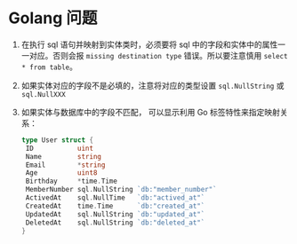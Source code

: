 # Golang 问题

1. 在执行 sql 语句并映射到实体类时，必须要将 sql 中的字段和实体中的属性一一对应。否则会报 `missing destination type` 错误。所以要注意慎用 `select * from table`。

2. 如果实体对应的字段不是必填的，注意将对应的类型设置 `sql.NullString` 或 `sql.NullXXX`

3. 如果实体与数据库中的字段不匹配， 可以显示利用 Go 标签特性来指定映射关系：

   ```go
   type User struct {
   	ID           uint
   	Name         string
   	Email        *string
   	Age          uint8
   	Birthday     *time.Time
   	MemberNumber sql.NullString `db:"member_number"`
   	ActivedAt    sql.NullTime   `db:"actived_at"`
   	CreatedAt    time.Time      `db:"created_at"`
   	UpdatedAt    sql.NullString `db:"updated_at"`
   	DeletedAt    sql.NullString `db:"deleted_at"`
   }
   ```

   

